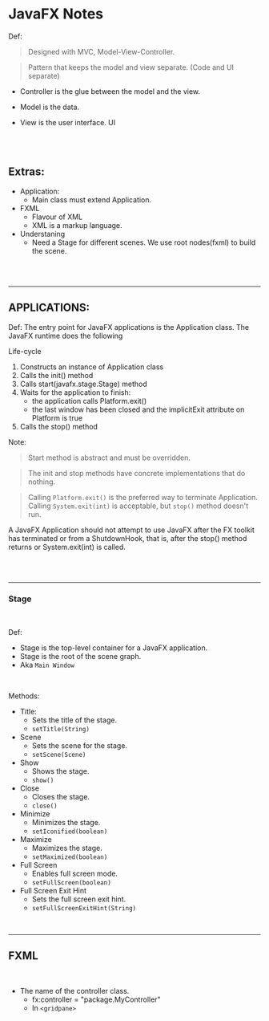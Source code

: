 # JavaFX Notes

Def:

> Designed with MVC, Model-View-Controller.

> Pattern that keeps the model and view separate. (Code and UI separate)

- Controller is the glue between the model and the view.

- Model is the data.

- View is the user interface. UI

<br/>

<br/>

## Extras:

- Application:
  - Main class must extend Application.
- FXML
  - Flavour of XML
  - XML is a markup language.
- Understaning
  - Need a Stage for different scenes. We use root nodes(fxml) to build the scene.

<br/>
<br/>

---

## APPLICATIONS:

Def:
The entry point for JavaFX applications is the Application class. The JavaFX runtime does the following

Life-cycle

1. Constructs an instance of Application class
2. Calls the init() method
3. Calls start(javafx.stage.Stage) method
4. Waits for the application to finish:
   - the application calls Platform.exit()
   - the last window has been closed and the implicitExit attribute on Platform is true
5. Calls the stop() method

Note:

> Start method is abstract and must be overridden.

> The init and stop methods have concrete implementations that do nothing.

> Calling `Platform.exit()` is the preferred way to terminate Application. Calling `System.exit(int)` is acceptable, but `stop()` method doesn't run.

A JavaFX Application should not attempt to use JavaFX after the FX toolkit has terminated or from a ShutdownHook, that is, after the stop() method returns or System.exit(int) is called.

<br/>
<br/>

---

### Stage

<br/>

Def:

- Stage is the top-level container for a JavaFX application.
- Stage is the root of the scene graph.
- Aka `Main Window`

<br/>

Methods:

- Title:
  - Sets the title of the stage.
  - `setTitle(String)`
- Scene
  - Sets the scene for the stage.
  - `setScene(Scene)`
- Show
  - Shows the stage.
  - `show()`
- Close
  - Closes the stage.
  - `close()`
- Minimize
  - Minimizes the stage.
  - `setIconified(boolean)`
- Maximize
  - Maximizes the stage.
  - `setMaximized(boolean)`
- Full Screen
  - Enables full screen mode.
  - `setFullScreen(boolean)`
- Full Screen Exit Hint
  - Sets the full screen exit hint.
  - `setFullScreenExitHint(String)`

<br/>

---

## FXML

<br/>

- The name of the controller class.
  - fx:controller = "package.MyController"
  - In `<gridpane>`
